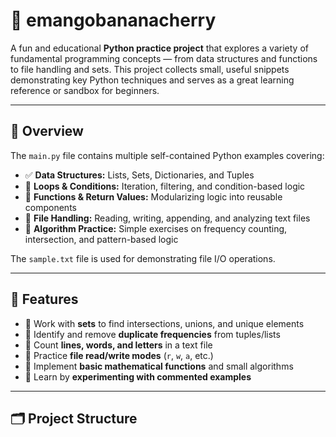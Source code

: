 # 🍌 emangobananacherry

A fun and educational **Python practice project** that explores a variety of fundamental programming concepts — from data structures and functions to file handling and sets. This project collects small, useful snippets demonstrating key Python techniques and serves as a great learning reference or sandbox for beginners.

---

## 📘 Overview

The `main.py` file contains multiple self-contained Python examples covering:

- ✅ **Data Structures:** Lists, Sets, Dictionaries, and Tuples  
- 🔁 **Loops & Conditions:** Iteration, filtering, and condition-based logic  
- 🧮 **Functions & Return Values:** Modularizing logic into reusable components  
- 📂 **File Handling:** Reading, writing, appending, and analyzing text files  
- 🧠 **Algorithm Practice:** Simple exercises on frequency counting, intersection, and pattern-based logic  

The `sample.txt` file is used for demonstrating file I/O operations.

---

## 🧩 Features

- 🔹 Work with **sets** to find intersections, unions, and unique elements  
- 🔹 Identify and remove **duplicate frequencies** from tuples/lists  
- 🔹 Count **lines, words, and letters** in a text file  
- 🔹 Practice **file read/write modes** (`r`, `w`, `a`, etc.)  
- 🔹 Implement **basic mathematical functions** and small algorithms  
- 🔹 Learn by **experimenting with commented examples**  

---

## 🗂️ Project Structure  

